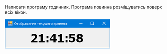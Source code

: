 Написати програму годинник. Програма повинна розміщуватись поверх всіх
вікон.

![](ScreenShot.png)
<!--stackedit_data:
eyJoaXN0b3J5IjpbMjA2ODU5NjEzMSwtMTIwNzY1MDA5OF19
-->
